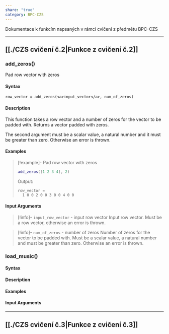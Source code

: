 ```yaml
---
share: "true"
category: BPC-CZS
---
```


Dokumentace k funkcím napsaných v rámci cvičení z předmětu BPC-CZS

---

## [[./CZS cvičení č.2|Funkce z cvičení č.2]]

### add_zeros()

Pad row vector with zeros

#### Syntax

```
row_vector = add_zeros(<a>input_vector</a>, num_of_zeros)
```

#### Description

This function takes a row vector and a number of zeros for the vector to be padded with. Returns a vector padded with zeros.

The second argument must be a scalar value, a natural number and it must be greater than zero. Otherwise an error is thrown.

#### Examples

> [!example]- Pad row vector with zeros
> ```matlab
> add_zeros([1 2 3 4], 2)
> ```
> Output:
> ```
> row_vector = 
>	1 0 0 2 0 0 3 0 0 4 0 0
> ```

#### Input Arguments

> [!info]- `input_row_vector` - input row vector
> Input row vector. Must be a row vector, otherwise an error is thrown.

> [!info]- `num_of_zeros` - number of zeros
> Number of zeros for the vector to be padded with. Must be a scalar value, a natural number and must be greater than zero. Otherwise an error is thrown.

### load_music()

#### Syntax

#### Description

#### Examples

#### Input Arguments

---

## [[./CZS cvičení č.3|Funkce z cvičení č.3]]